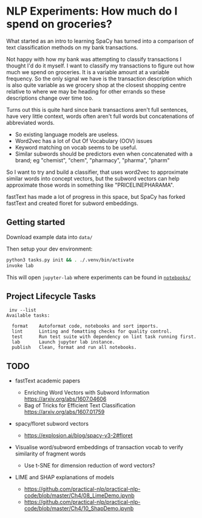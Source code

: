 # NLP Experiments: How much do I spend on groceries?

What started as an intro to learning SpaCy has turned into a comparison of text classification methods on my bank transactions.

Not happy with how my bank was attempting to classify transactions I thought I'd do it myself. I want to classify my transactions to figure out how much we spend on groceries. It is a variable amount at a variable frequency. So the only signal we have is the transaction description which is also quite variable as we grocery shop at the closest shopping centre relative to where we may be heading for other errands so these descriptions change over time too.

Turns out this is quite hard since bank transactions aren't full sentences, have very little context, words often aren't full words but concatenations of abbreviated words.

 - So existing language models are useless.
 - Word2vec has a lot of Out Of Vocabulary (OOV) issues
 - Keyword matching on vocab seems to be useful.
 - Similar subwords should be predictors even when concatenated with a brand; eg "chemist", "chem", "pharmacy", "pharma", "pharm"

So I want to try and build a classifier, that uses word2vec to approximate similar words into concept vectors, but the subword vectors can help approximate those words in something like "PRICELINEPHARAMA".

fastText has made a lot of progress in this space, but SpaCy has forked fastText and created floret for subword embeddings.

## Getting started

Download example data into `data/`

Then setup your dev environment:

```bash
python3 tasks.py init && . ./.venv/bin/activate
invoke lab
```

This will open `jupyter-lab` where experiments can be found in [`notebooks/`](/notebooks/)

## Project Lifecycle Tasks

```
 inv --list
Available tasks:

  format    Autoformat code, notebooks and sort imports.
  lint      Linting and fomatting checks for quality control.
  test      Run test suite with dependency on lint task running first.
  lab       Launch jupyter lab instance.
  publish   Clean, format and run all notebooks.
```

## TODO

 - fastText academic papers
    - Enriching Word Vectors with Subword Information https://arxiv.org/abs/1607.04606
    - Bag of Tricks for Efficient Text Classification https://arxiv.org/abs/1607.01759

 - spacy/floret subword vectors
    - https://explosion.ai/blog/spacy-v3-2#floret

 - Visualise word/subword embeddings of transaction vocab to verify similarity of fragment words
    - Use t-SNE for dimension reduction of word vectors?

 - LIME and SHAP explanations of models
    - https://github.com/practical-nlp/practical-nlp-code/blob/master/Ch4/08_LimeDemo.ipynb
    - https://github.com/practical-nlp/practical-nlp-code/blob/master/Ch4/10_ShapDemo.ipynb
